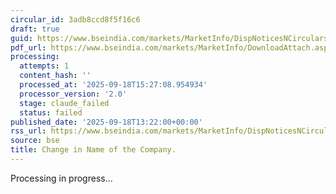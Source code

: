 ```yaml
---
circular_id: 3adb8ccd8f5f16c6
draft: true
guid: https://www.bseindia.com/markets/MarketInfo/DispNoticesNCirculars.aspx?Noticeid={80A16637-F0A5-407D-8128-F8ABA151532A}&noticeno=20250918-46&dt=09/18/2025&icount=46&totcount=61&flag=0
pdf_url: https://www.bseindia.com/markets/MarketInfo/DownloadAttach.aspx?id=20250918-46&attachedId=1e0af544-6b88-4ca7-beec-ac3b995bfb9f
processing:
  attempts: 1
  content_hash: ''
  processed_at: '2025-09-18T15:27:08.954934'
  processor_version: '2.0'
  stage: claude_failed
  status: failed
published_date: '2025-09-18T13:22:00+00:00'
rss_url: https://www.bseindia.com/markets/MarketInfo/DispNoticesNCirculars.aspx?Noticeid={80A16637-F0A5-407D-8128-F8ABA151532A}&noticeno=20250918-46&dt=09/18/2025&icount=46&totcount=61&flag=0
source: bse
title: Change in Name of the Company.
---
```


Processing in progress...